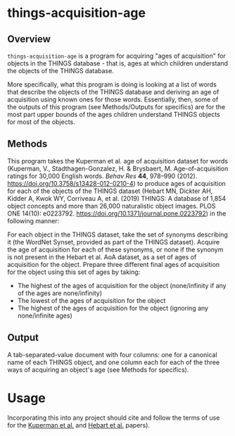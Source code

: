 # things-acquisition-age
## Overview
`things-acquisition-age` is a program for acquiring "ages of acquisition" for objects in the THINGS database - that is, ages at which children understand the objects of the THINGS database.

More specifically, what this program is doing is looking at a list of words that describe the objects of the THINGS database and deriving an age of acquisition using known ones for those words.
Essentially, then, some of the outputs of this program (see Methods/Outputs for specifics) are for the most part upper bounds of the ages children understand THINGS objects for most of the objects.

## Methods
This program takes the Kuperman et al. age of acquisition dataset for words 
(Kuperman, V., Stadthagen-Gonzalez, H. & Brysbaert, M. Age-of-acquisition ratings for 30,000 English words. _Behav Res_ **44**, 978–990 (2012). <https://doi.org/10.3758/s13428-012-0210-4>)
to produce ages of acquisition for each of the objects of the THINGS dataset
(Hebart MN, Dickter AH, Kidder A, Kwok WY, Corriveau A, et al. (2019) THINGS: A database of 1,854 object concepts and more than 26,000 naturalistic object images. PLOS ONE 14(10): e0223792. <https://doi.org/10.1371/journal.pone.0223792>)
in the following manner:

For each object in the THINGS dataset, take the set of synonyms describing it (the WordNet Synset, provided as part of the THINGS dataset).
Acquire the age of acquisition for each of these synonyms, or none if the synonym is not present in the Hebart et al. AoA dataset, as a set of ages of acquisition for the object.
Prepare three different final ages of acquisition for the object using this set of ages by taking:
+ The highest of the ages of acquisition for the object (none/infinity if any of the ages are none/infinity)
+ The lowest of the ages of acquisition for the object
+ The highest of the ages of acquisition for the object (ignoring any none/infinite ages)

## Output
A tab-separated-value document with four columns: one for a canonical name of each THINGS object, and one column each for each of the three ways of acquiring an object's age (see Methods for specifics).

# Usage
Incorporating this into any project should cite and follow the terms of use for the [Kuperman et al.](https://doi.org/10.3758/s13428-012-0210-4) and [Hebart et al.](https://doi.org/10.1371/journal.pone.0223792) papers).

